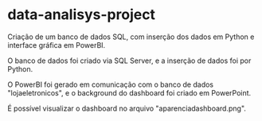 # data-analisys-project
Criação de um banco de dados SQL, com inserção dos dados em Python e interface gráfica em PowerBI.

O banco de dados foi criado via SQL Server, e a inserção de dados foi por Python.

O PowerBI foi gerado em comunicação com o banco de dados "lojaeletronicos", e o background do dashboard foi criado em PowerPoint.

É possível visualizar o dashboard no arquivo "aparenciadashboard.png".

